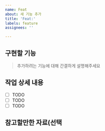 ```yaml
---
name: Feat
about: 새 기능 추가
title: 'Feat:'
labels: feature
assignees: ''

---
```


## 구현할 기능
> 추가하려는 기능에 대해 간결하게 설명해주세요

## 작업 상세 내용
- [ ] TODO
- [ ] TODO
- [ ] TODO

## 참고할만한 자료(선택

